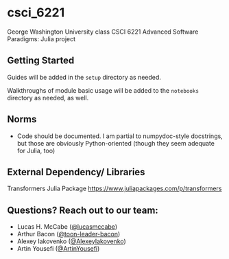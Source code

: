 # csci_6221
George Washington University class CSCI 6221 Advanced Software Paradigms: Julia project

## Getting Started

Guides will be added in the `setup` directory as needed.

Walkthroughs of module basic usage will be added to the `notebooks` directory as needed, as well.

## Norms

- Code should be documented. I am partial to numpydoc-style docstrings, but those are obviously Python-oriented (though they seem adequate for Julia, too)

## External Dependency/ Libraries

Transformers Julia Package
https://www.juliapackages.com/p/transformers

## Questions? Reach out to our team:
- Lucas H. McCabe ([@lucasmccabe](https://github.com/lucasmccabe))
- Arthur Bacon ([@toon-leader-bacon](https://github.com/toon-leader-bacon))
- Alexey Iakovenko ([@AlexeyIakovenko](https://github.com/AlexeyIakovenko))
- Artin Yousefi ([@ArtinYousefi](https://github.com/ArtinYousefi))

